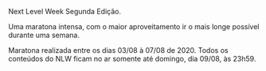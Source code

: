 Next Level Week Segunda Edição.

Uma maratona intensa, com o maior aproveitamento ir o mais longe possível durante uma semana.


Maratona realizada entre os dias 03/08 à 07/08 de 2020. Todos os conteúdos do NLW ficam no ar somente até domingo, dia 09/08, às 23h59. 
